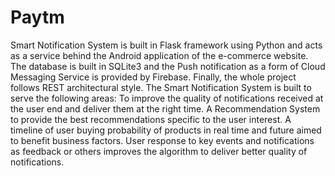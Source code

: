 # Paytm

Smart Notification System is built in Flask framework using Python and acts as a service behind the Android application of the e-commerce website. The database is built in SQLite3 and the Push notification as a form of Cloud Messaging Service is provided by Firebase. Finally, the whole project follows REST architectural style.
The Smart Notification System is built to serve the following areas:
To improve the quality of notifications received at the user end and deliver them at the right time. A Recommendation System to provide the best recommendations specific to the user interest.
A timeline of user buying probability of products in real time and future aimed to benefit business factors.
User response to key events and notifications as feedback or others improves the algorithm to deliver better quality of notifications.
